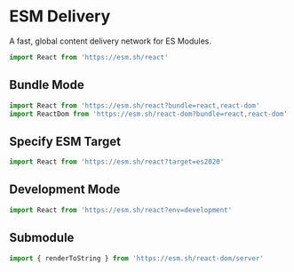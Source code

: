 # ESM Delivery
A fast, global content delivery network for ES Modules.

```javascript
import React from 'https://esm.sh/react'
```

## Bundle Mode

```javascript
import React from 'https://esm.sh/react?bundle=react,react-dom'
import ReactDom from 'https://esm.sh/react-dom?bundle=react,react-dom'
```

## Specify ESM Target
```javascript
import React from 'https://esm.sh/react?target=es2020'
```

## Development Mode

```javascript
import React from 'https://esm.sh/react?env=development'
```

## Submodule

```javascript
import { renderToString } from 'https://esm.sh/react-dom/server'
```
